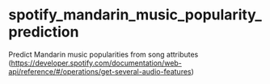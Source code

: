 # spotify_mandarin_music_popularity_prediction

Predict Mandarin music popularities from song attributes (https://developer.spotify.com/documentation/web-api/reference/#/operations/get-several-audio-features)
